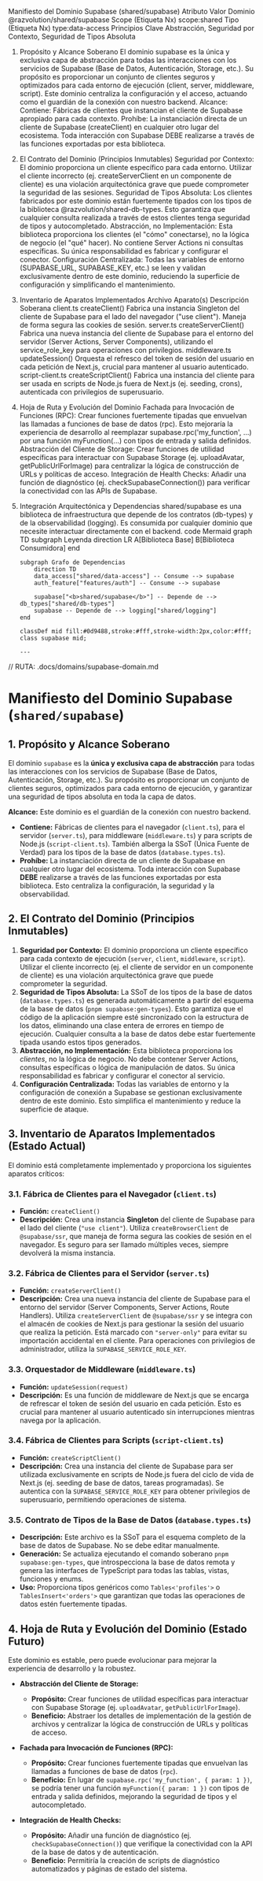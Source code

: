 Manifiesto del Dominio Supabase (shared/supabase)
Atributo Valor
Dominio @razvolution/shared/supabase
Scope (Etiqueta Nx) scope:shared
Tipo (Etiqueta Nx) type:data-access
Principios Clave Abstracción, Seguridad por Contexto, Seguridad de Tipos Absoluta

1.  Propósito y Alcance Soberano
    El dominio supabase es la única y exclusiva capa de abstracción para todas las interacciones con los servicios de Supabase (Base de Datos, Autenticación, Storage, etc.). Su propósito es proporcionar un conjunto de clientes seguros y optimizados para cada entorno de ejecución (client, server, middleware, script).
    Este dominio centraliza la configuración y el acceso, actuando como el guardián de la conexión con nuestro backend.
    Alcance:
    Contiene: Fábricas de clientes que instancian el cliente de Supabase apropiado para cada contexto.
    Prohíbe: La instanciación directa de un cliente de Supabase (createClient) en cualquier otro lugar del ecosistema. Toda interacción con Supabase DEBE realizarse a través de las funciones exportadas por esta biblioteca.
2.  El Contrato del Dominio (Principios Inmutables)
    Seguridad por Contexto: El dominio proporciona un cliente específico para cada entorno. Utilizar el cliente incorrecto (ej. createServerClient en un componente de cliente) es una violación arquitectónica grave que puede comprometer la seguridad de las sesiones.
    Seguridad de Tipos Absoluta: Los clientes fabricados por este dominio están fuertemente tipados con los tipos de la biblioteca @razvolution/shared-db-types. Esto garantiza que cualquier consulta realizada a través de estos clientes tenga seguridad de tipos y autocompletado.
    Abstracción, no Implementación: Esta biblioteca proporciona los clientes (el "cómo" conectarse), no la lógica de negocio (el "qué" hacer). No contiene Server Actions ni consultas específicas. Su única responsabilidad es fabricar y configurar el conector.
    Configuración Centralizada: Todas las variables de entorno (SUPABASE_URL, SUPABASE_KEY, etc.) se leen y validan exclusivamente dentro de este dominio, reduciendo la superficie de configuración y simplificando el mantenimiento.
3.  Inventario de Aparatos Implementados
    Archivo Aparato(s) Descripción Soberana
    client.ts createClient() Fabrica una instancia Singleton del cliente de Supabase para el lado del navegador ("use client"). Maneja de forma segura las cookies de sesión.
    server.ts createServerClient() Fabrica una nueva instancia del cliente de Supabase para el entorno del servidor (Server Actions, Server Components), utilizando el service_role_key para operaciones con privilegios.
    middleware.ts updateSession() Orquesta el refresco del token de sesión del usuario en cada petición de Next.js, crucial para mantener al usuario autenticado.
    script-client.ts createScriptClient() Fabrica una instancia del cliente para ser usada en scripts de Node.js fuera de Next.js (ej. seeding, crons), autenticada con privilegios de superusuario.
4.  Hoja de Ruta y Evolución del Dominio
    Fachada para Invocación de Funciones (RPC): Crear funciones fuertemente tipadas que envuelvan las llamadas a funciones de base de datos (rpc). Esto mejoraría la experiencia de desarrollo al reemplazar supabase.rpc('my_function', ...) por una función myFunction(...) con tipos de entrada y salida definidos.
    Abstracción del Cliente de Storage: Crear funciones de utilidad específicas para interactuar con Supabase Storage (ej. uploadAvatar, getPublicUrlForImage) para centralizar la lógica de construcción de URLs y políticas de acceso.
    Integración de Health Checks: Añadir una función de diagnóstico (ej. checkSupabaseConnection()) para verificar la conectividad con las APIs de Supabase.
5.  Integración Arquitectónica y Dependencias
    shared/supabase es una biblioteca de infraestructura que depende de los contratos (db-types) y de la observabilidad (logging). Es consumida por cualquier dominio que necesite interactuar directamente con el backend.
    code
    Mermaid
    graph TD
    subgraph Leyenda
    direction LR
    A[Biblioteca Base]
    B[Biblioteca Consumidora]
    end

        subgraph Grafo de Dependencias
            direction TD
            data_access["shared/data-access"] -- Consume --> supabase
            auth_feature["features/auth"] -- Consume --> supabase

            supabase["<b>shared/supabase</b>"] -- Depende de --> db_types["shared/db-types"]
            supabase -- Depende de --> logging["shared/logging"]
        end

        classDef mid fill:#0d9488,stroke:#fff,stroke-width:2px,color:#fff;
        class supabase mid;

        ---

// RUTA: .docs/domains/supabase-domain.md

# Manifiesto del Dominio Supabase (`shared/supabase`)

## 1. Propósito y Alcance Soberano

El dominio `supabase` es la **única y exclusiva capa de abstracción** para todas las interacciones con los servicios de Supabase (Base de Datos, Autenticación, Storage, etc.). Su propósito es proporcionar un conjunto de clientes seguros, optimizados para cada entorno de ejecución, y garantizar una seguridad de tipos absoluta en toda la capa de datos.

**Alcance:** Este dominio es el guardián de la conexión con nuestro backend.

- **Contiene:** Fábricas de clientes para el navegador (`client.ts`), para el servidor (`server.ts`), para middleware (`middleware.ts`) y para scripts de Node.js (`script-client.ts`). También alberga la SSoT (Única Fuente de Verdad) para los tipos de la base de datos (`database.types.ts`).
- **Prohíbe:** La instanciación directa de un cliente de Supabase en cualquier otro lugar del ecosistema. Toda interacción con Supabase **DEBE** realizarse a través de las funciones exportadas por esta biblioteca. Esto centraliza la configuración, la seguridad y la observabilidad.

## 2. El Contrato del Dominio (Principios Inmutables)

1.  **Seguridad por Contexto:** El dominio proporciona un cliente específico para cada contexto de ejecución (`server`, `client`, `middleware`, `script`). Utilizar el cliente incorrecto (ej. el cliente de servidor en un componente de cliente) es una violación arquitectónica grave que puede comprometer la seguridad.
2.  **Seguridad de Tipos Absoluta:** La SSoT de los tipos de la base de datos (`database.types.ts`) es generada automáticamente a partir del esquema de la base de datos (`pnpm supabase:gen-types`). Esto garantiza que el código de la aplicación siempre esté sincronizado con la estructura de los datos, eliminando una clase entera de errores en tiempo de ejecución. Cualquier consulta a la base de datos debe estar fuertemente tipada usando estos tipos generados.
3.  **Abstracción, no Implementación:** Esta biblioteca proporciona los _clientes_, no la lógica de negocio. No debe contener Server Actions, consultas específicas o lógica de manipulación de datos. Su única responsabilidad es fabricar y configurar el conector al servicio.
4.  **Configuración Centralizada:** Todas las variables de entorno y la configuración de conexión a Supabase se gestionan exclusivamente dentro de este dominio. Esto simplifica el mantenimiento y reduce la superficie de ataque.

## 3. Inventario de Aparatos Implementados (Estado Actual)

El dominio está completamente implementado y proporciona los siguientes aparatos críticos:

### 3.1. Fábrica de Clientes para el Navegador (`client.ts`)

- **Función:** `createClient()`
- **Descripción:** Crea una instancia **Singleton** del cliente de Supabase para el lado del cliente (`"use client"`). Utiliza `createBrowserClient` de `@supabase/ssr`, que maneja de forma segura las cookies de sesión en el navegador. Es seguro para ser llamado múltiples veces, siempre devolverá la misma instancia.

### 3.2. Fábrica de Clientes para el Servidor (`server.ts`)

- **Función:** `createServerClient()`
- **Descripción:** Crea una nueva instancia del cliente de Supabase para el entorno del servidor (Server Components, Server Actions, Route Handlers). Utiliza `createServerClient` de `@supabase/ssr` y se integra con el almacén de cookies de Next.js para gestionar la sesión del usuario que realiza la petición. Está marcado con `"server-only"` para evitar su importación accidental en el cliente. Para operaciones con privilegios de administrador, utiliza la `SUPABASE_SERVICE_ROLE_KEY`.

### 3.3. Orquestador de Middleware (`middleware.ts`)

- **Función:** `updateSession(request)`
- **Descripción:** Es una función de middleware de Next.js que se encarga de refrescar el token de sesión del usuario en cada petición. Esto es crucial para mantener al usuario autenticado sin interrupciones mientras navega por la aplicación.

### 3.4. Fábrica de Clientes para Scripts (`script-client.ts`)

- **Función:** `createScriptClient()`
- **Descripción:** Crea una instancia del cliente de Supabase para ser utilizada exclusivamente en scripts de Node.js fuera del ciclo de vida de Next.js (ej. seeding de base de datos, tareas programadas). Se autentica con la `SUPABASE_SERVICE_ROLE_KEY` para obtener privilegios de superusuario, permitiendo operaciones de sistema.

### 3.5. Contrato de Tipos de la Base de Datos (`database.types.ts`)

- **Descripción:** Este archivo es la SSoT para el esquema completo de la base de datos de Supabase. No se debe editar manualmente.
- **Generación:** Se actualiza ejecutando el comando soberano `pnpm supabase:gen-types`, que introspecciona la base de datos remota y genera las interfaces de TypeScript para todas las tablas, vistas, funciones y enums.
- **Uso:** Proporciona tipos genéricos como `Tables<'profiles'>` o `TablesInsert<'orders'>` que garantizan que todas las operaciones de datos estén fuertemente tipadas.

## 4. Hoja de Ruta y Evolución del Dominio (Estado Futuro)

Este dominio es estable, pero puede evolucionar para mejorar la experiencia de desarrollo y la robustez.

- **Abstracción del Cliente de Storage:**

  - **Propósito:** Crear funciones de utilidad específicas para interactuar con Supabase Storage (ej. `uploadAvatar`, `getPublicUrlForImage`).
  - **Beneficio:** Abstraer los detalles de implementación de la gestión de archivos y centralizar la lógica de construcción de URLs y políticas de acceso.

- **Fachada para Invocación de Funciones (RPC):**

  - **Propósito:** Crear funciones fuertemente tipadas que envuelvan las llamadas a funciones de base de datos (`rpc`).
  - **Beneficio:** En lugar de `supabase.rpc('my_function', { param: 1 })`, se podría tener una función `myFunction({ param: 1 })` con tipos de entrada y salida definidos, mejorando la seguridad de tipos y el autocompletado.

- **Integración de Health Checks:**
  - **Propósito:** Añadir una función de diagnóstico (ej. `checkSupabaseConnection()`) que verifique la conectividad con la API de la base de datos y de autenticación.
  - **Beneficio:** Permitiría la creación de scripts de diagnóstico automatizados y páginas de estado del sistema.
